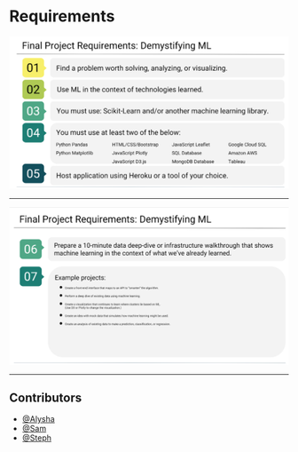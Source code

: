 # Requirements

![02_requirements1](Images/02_requirements1.PNG)

- - -

![02_requirements2](Images/02_requirements2.PNG)

- - -

## Contributors

- [@Alysha](https://github.com/alysnow)
- [@Sam](https://github.com/XXX)
- [@Steph](https://github.com/sSalvs)
